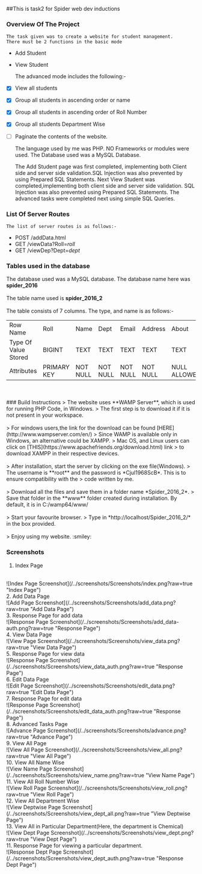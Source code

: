 ##This is task2 for Spider web dev inductions
### Overview Of The Project
    The task given was to create a website for student management.
    There must be 2 functions in the basic mode
* Add Student
* View Student

    The advanced mode includes the following:-
    
* [X] View all students
* [X] Group all students in ascending order or name
* [X] Group all students in ascending order of Roll Number
* [X] Group all students Department Wise
* [ ] Paginate the contents of the website.
    
    The language used by me was PHP. NO Frameworks or modules were used.
    The Database used was a MySQL Database.
    
    The Add Student page was first completed, implementing both Client side
    and server side validation.SQL Injection was also prevented by using 
    Prepared SQL Statements.
    Next View Student was completed,implementing both client side and server side
    validation. SQL Injection was also prevented using Prepared SQL Statements.
    The advanced tasks were completed next using simple SQL Queries.
    
### List Of Server Routes
    The list of server routes is as follows:-
- POST /addData.html
- GET /viewData?Roll=*roll*
- GET /viewDep?Dept=*dept*

### Tables used in the database
The database used was a MySQL database. The database name here was **spider_2016**
<br/>
<br/>
The table name used is **spider_2016_2**
<br/>
<br/>
The table consists of 7 columns. The type, and name is as follows:-
<table>
<tr>
<td>Row Name</td>
<td>Roll</td>
<td>Name</td>
<td>Dept</td>
<td>Email</td>
<td>Address</td>
<td>About</td>
<td>Password</td>
</tr>
<tr>
<td>Type Of Value Stored</td>
<td>BIGINT</td>
<td>TEXT</td>
<td>TEXT</td>
<td>TEXT</td>
<td>TEXT</td>
<td>TEXT</td>
<td>TEXT</td>
</tr>
<tr>
<td>Attributes</td>
<td>PRIMARY KEY</td>
<td>NOT NULL</td>
<td>NOT NULL</td>
<td>NOT NULL</td>
<td>NOT NULL</td>
<td>NULL ALLOWED</td>
<td>NOT NULL</td>
</tr>
</table>
<br/>
<br/>
### Build Instructions
> The website uses **WAMP Server**, which is used for running PHP Code, in Windows.
> The first step is to download it if it is not present in your workspace.
<br/>
<br/>
> For windows users,the link for the download can be found [HERE](http://www.wampserver.com/en/)
> Since WAMP is available only in Windows, an alternative could be XAMPP.
> Mac OS, and Linux users can click on [THIS](https://www.apachefriends.org/download.html) link 
> to download XAMPP in their respective devices.
<br/>
<br/>
> After installation, start the server by clicking on the exe file(Windows).
> The username is **root** and the password is *Cjul1968ScB*. This is to ensure compatibility with the
> code written by me.
<br/>
<br/>
> Download all the files and save them in a folder name *Spider_2016_2*.
> Save that folder in the **www** folder created during installation. By default, it is in C:/wamp64/www/
<br/>
<br/>
> Start your favourite browser.
> Type in *http://localhost/Spider_2016_2/* in the box provided.
<br/>
<br/>
> Enjoy using my website. :smiley:

### Screenshots
1. Index Page
<br/>
![Index Page Screenshot](/../screenshots/Screenshots/index.png?raw=true "Index Page")
<br/>
2. Add Data Page
<br/>
![Add Page Screenshot](/../screenshots/Screenshots/add_data.png?raw=true "Add Data Page")
<br/>
3. Response Page for add data
<br/>
![Response Page Screenshot](/../screenshots/Screenshots/add_data-auth.png?raw=true "Response Page")
<br/>
4. View Data Page
<br/>
![View Page Screenshot](/../screenshots/Screenshots/view_data.png?raw=true "View Data Page")
<br/>
5. Response Page for view data
<br/>
![Response Page Screenshot](/../screenshots/Screenshots/view_data_auth.png?raw=true "Response Page")
<br/>
6. Edit Data Page
<br/>
![Edit Page Screenshot](/../screenshots/Screenshots/edit_data.png?raw=true "Edit Data Page")
<br/>
7. Response Page for edit data
<br/>
![Response Page Screenshot](/../screenshots/Screenshots/edit_data_auth.png?raw=true "Response Page")
<br/>
8. Advanced Tasks Page
<br/>
![Advance Page Screenshot](/../screenshots/Screenshots/advance.png?raw=true "Advance Page")
<br/>
9. View All Page
<br/>
![View All Page Screenshot](/../screenshots/Screenshots/view_all.png?raw=true "View All Page")
<br/>
10. View All Name Wise
<br/>
![View Name Page Screenshot](/../screenshots/Screenshots/view_name.png?raw=true "View Name Page")
<br/>
11. View All Roll Number Wise
<br/>
![View Roll Page Screenshot](/../screenshots/Screenshots/view_roll.png?raw=true "View Roll Page")
<br/>
12. View All Department Wise
<br/>
![View Deptwise Page Screenshot](/../screenshots/Screenshots/view_dept_all.png?raw=true "View Deptwise Page")
<br/>
13. View All in Particular Department(Here, the department is Chemical)
<br/>
![View Dept Page Screenshot](/../screenshots/Screenshots/view_dept.png?raw=true "View Dept Page")
<br/>
11. Response Page for viewing a particular department.
<br/>
![Response Dept Page Screenshot](/../screenshots/Screenshots/view_dept_auth.png?raw=true "Response Dept Page")
<br/>


